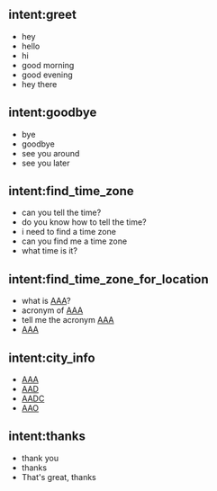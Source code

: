 ## intent:greet
- hey
- hello
- hi
- good morning
- good evening
- hey there

## intent:goodbye
- bye
- goodbye
- see you around
- see you later

## intent:find_time_zone
- can you tell the time?
- do you know how to tell the time?
- i need to find a time zone
- can you find me a time zone
- what time is it?

## intent:find_time_zone_for_location
- what is [AAA](city)?
- acronym of [AAA](city)
- tell me the acronym [AAA](city)
- [AAA](city)

## intent:city_info
- [AAA](city)
- [AAD](city)
- [AADC](city)
- [AAO](city)


## intent:thanks
- thank you
- thanks
- That's great, thanks
